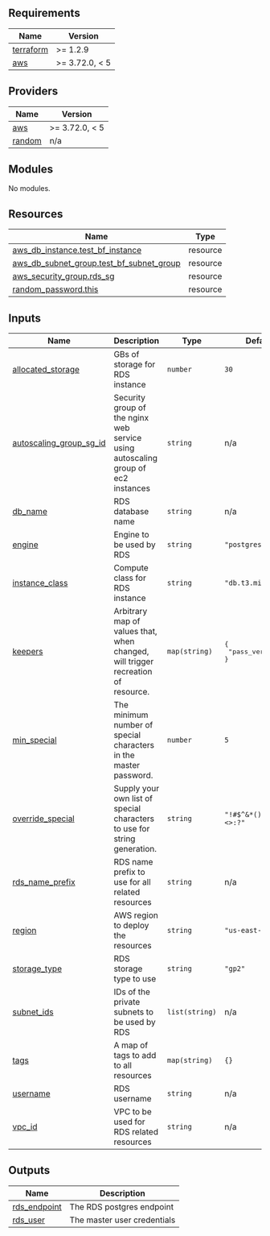 ## Requirements

| Name | Version |
|------|---------|
| <a name="requirement_terraform"></a> [terraform](#requirement\_terraform) | >= 1.2.9 |
| <a name="requirement_aws"></a> [aws](#requirement\_aws) | >= 3.72.0, < 5 |

## Providers

| Name | Version |
|------|---------|
| <a name="provider_aws"></a> [aws](#provider\_aws) | >= 3.72.0, < 5 |
| <a name="provider_random"></a> [random](#provider\_random) | n/a |

## Modules

No modules.

## Resources

| Name | Type |
|------|------|
| [aws_db_instance.test_bf_instance](https://registry.terraform.io/providers/hashicorp/aws/latest/docs/resources/db_instance) | resource |
| [aws_db_subnet_group.test_bf_subnet_group](https://registry.terraform.io/providers/hashicorp/aws/latest/docs/resources/db_subnet_group) | resource |
| [aws_security_group.rds_sg](https://registry.terraform.io/providers/hashicorp/aws/latest/docs/resources/security_group) | resource |
| [random_password.this](https://registry.terraform.io/providers/hashicorp/random/latest/docs/resources/password) | resource |

## Inputs

| Name | Description | Type | Default | Required |
|------|-------------|------|---------|:--------:|
| <a name="input_allocated_storage"></a> [allocated\_storage](#input\_allocated\_storage) | GBs of storage for RDS instance | `number` | `30` | no |
| <a name="input_autoscaling_group_sg_id"></a> [autoscaling\_group\_sg\_id](#input\_autoscaling\_group\_sg\_id) | Security group of the nginx web service using autoscaling group of ec2 instances | `string` | n/a | yes |
| <a name="input_db_name"></a> [db\_name](#input\_db\_name) | RDS database name | `string` | n/a | yes |
| <a name="input_engine"></a> [engine](#input\_engine) | Engine to be used by RDS | `string` | `"postgres"` | no |
| <a name="input_instance_class"></a> [instance\_class](#input\_instance\_class) | Compute class for RDS instance | `string` | `"db.t3.micro"` | no |
| <a name="input_keepers"></a> [keepers](#input\_keepers) | Arbitrary map of values that, when changed, will trigger recreation of resource. | `map(string)` | <pre>{<br>  "pass_version": 1<br>}</pre> | no |
| <a name="input_min_special"></a> [min\_special](#input\_min\_special) | The minimum number of special characters in the master password. | `number` | `5` | no |
| <a name="input_override_special"></a> [override\_special](#input\_override\_special) | Supply your own list of special characters to use for string generation. | `string` | `"!#$^&*()-_=[]{}<>:?"` | no |
| <a name="input_rds_name_prefix"></a> [rds\_name\_prefix](#input\_rds\_name\_prefix) | RDS name prefix to use for all related resources | `string` | n/a | yes |
| <a name="input_region"></a> [region](#input\_region) | AWS region to deploy the resources | `string` | `"us-east-1"` | no |
| <a name="input_storage_type"></a> [storage\_type](#input\_storage\_type) | RDS storage type to use | `string` | `"gp2"` | no |
| <a name="input_subnet_ids"></a> [subnet\_ids](#input\_subnet\_ids) | IDs of the private subnets to be used by RDS | `list(string)` | n/a | yes |
| <a name="input_tags"></a> [tags](#input\_tags) | A map of tags to add to all resources | `map(string)` | `{}` | no |
| <a name="input_username"></a> [username](#input\_username) | RDS username | `string` | n/a | yes |
| <a name="input_vpc_id"></a> [vpc\_id](#input\_vpc\_id) | VPC to be used for RDS related resources | `string` | n/a | yes |

## Outputs

| Name | Description |
|------|-------------|
| <a name="output_rds_endpoint"></a> [rds\_endpoint](#output\_rds\_endpoint) | The RDS postgres endpoint |
| <a name="output_rds_user"></a> [rds\_user](#output\_rds\_user) | The master user credentials |
